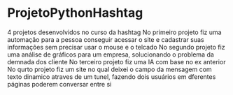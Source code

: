 # ProjetoPythonHashtag
4 projetos desenvolvidos no curso da hashtag
  No primeiro projeto fiz uma automação para a pessoa conseguir acessar o site e cadastrar suas informações sem precisar usar o mouse e o telcado
  No segundo projeto fiz uma análise de gráficos para um empresa, solucionando o problema da demnada dos cliente
  No terceiro projeto fiz uma IA com base no ex anterior
  No qurto projeto fiz um site no qual deixei o campo da mensagem com texto dinamico atraves de um tunel, fazendo dois usuários em dferentes páginas poderem conversar entre si
